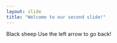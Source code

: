 ```yaml
---
layout: slide
title: "Welcome to our second slide!"
---
```

Black sheep
Use the left arrow to go back!

